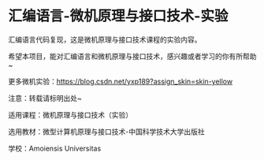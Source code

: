 # 汇编语言-微机原理与接口技术-实验

汇编语言代码复现，这是微机原理与接口技术课程的实验内容。

希望本项目，能对汇编语言和微机原理与接口技术，感兴趣或者学习的你有所帮助~

更多微机实验：https://blog.csdn.net/yxp189?assign_skin=skin-yellow

注意：转载请标明出处~

适用课程：微机原理与接口技术（实验）

选用教材：微型计算机原理与接口技术-中国科学技术大学出版社

学校：Amoiensis Universitas
